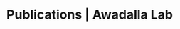 ---
title: Publications | Awadalla Lab
permalink: /publications/
published: false
isPublic_b: true

publicationType_txt: journal
title_txt: "Impact of the X Chromosome and sex on regulatory variation."
pmid_tl: 27197214
publishDate_tdt: "2016-06-01T07:23:33.000Z"
journalTitle_txt: "Genome research"
volume_tl: 26
issue_tl: 6
doi_txt: "10.1101/gr.197897.115"
authors_list: 
  - author_txt: "Kukurba KR"
  - author_txt: "Parsana P"
  - author_txt: "Balliu B"
  - author_txt: "Smith KS"
  - author_txt: "Zappala Z"
  - author_txt: "Knowles DA"
  - author_txt: "Favé MJ"
  - author_txt: "Davis JR"
  - author_txt: "Li X"
  - author_txt: "Zhu X"
  - author_txt: "Potash JB"
  - author_txt: "Weissman MM"
  - author_txt: "Shi J"
  - author_txt: "Kundaje A"
  - author_txt: "Levinson DF"
  - author_txt: "Awadalla P"
  - author_txt: "Mostafavi S"
  - author_txt: "Battle A"
  - author_txt: "Montgomery SB"
---